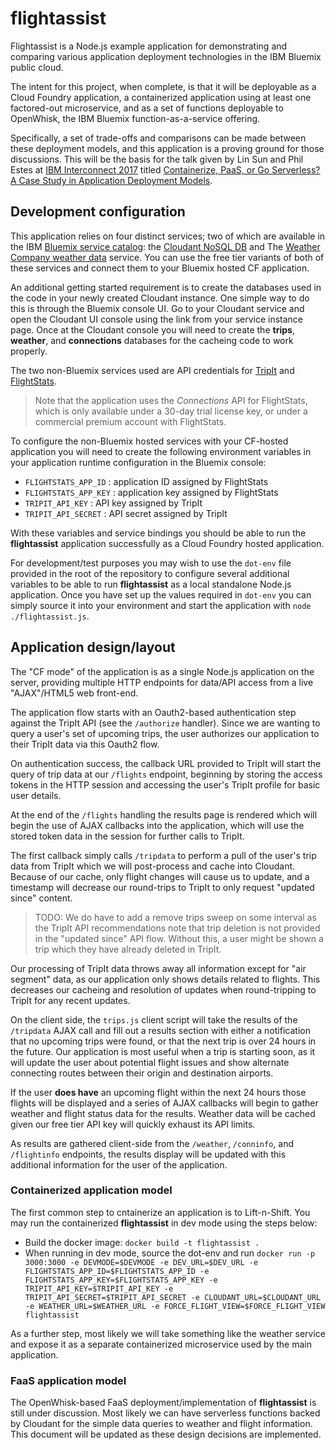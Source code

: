 # flightassist
Flightassist is a Node.js example application for demonstrating and
comparing various application deployment technologies in the IBM Bluemix
public cloud.

The intent for this project, when complete, is that it will be
deployable as a Cloud Foundry application, a containerized application
using at least one factored-out microservice, and as a set of
functions deployable to OpenWhisk, the IBM Bluemix function-as-a-service
offering.

Specifically, a set of trade-offs and comparisons can be made between
these deployment models, and this application is a proving ground for
those discussions. This will be the basis for the talk given by
Lin Sun and Phil Estes at [IBM Interconnect 2017](https://www.ibm.com/cloud-computing/us/en/interconnect/)
titled [Containerize, PaaS, or Go Serverless? A Case Study in
Application Deployment Models](https://myibm.ibm.com/events/interconnect/all-sessions/session/4467A).

## Development configuration

This application relies on four distinct services; two of which are
available in the IBM [Bluemix service catalog](https://console.ng.bluemix.net/catalog/):
the [Cloudant NoSQL DB](https://console.ng.bluemix.net/catalog/services/cloudant-nosql-db/) and
The [Weather Company weather data](https://console.ng.bluemix.net/catalog/services/weather-company-data/) service. You can use the free tier
variants of both of these services and connect them to your Bluemix
hosted CF application.

An additional getting started requirement is to create the databases used
in the code in your newly created Cloudant instance. One simple way
to do this is through the Bluemix console UI. Go to your Cloudant
service and open the Cloudant UI console using the link from your
service instance page. Once at the Cloudant console you will need to
create the **trips**, **weather**, and **connections** databases for
the cacheing code to work properly.

The two non-Bluemix services used are API credentials for [TripIt](https://www.tripit.com/developer) and
[FlightStats](https://developer.flightstats.com/api-docs/).

> Note that the application uses the *Connections* API for FlightStats,
> which is only available under a 30-day trial license key, or under
> a commercial premium account with FlightStats.

To configure the non-Bluemix hosted services with your CF-hosted
application you will need to create the following environment variables
in your application runtime configuration in the Bluemix console:

 - `FLIGHTSTATS_APP_ID` : application ID assigned by FlightStats
 - `FLIGHTSTATS_APP_KEY` : application key assigned by FlightStats
 - `TRIPIT_API_KEY` : API key assigned by TripIt
 - `TRIPIT_API_SECRET` : API secret assigned by TripIt

With these variables and service bindings you should be able to run
the **flightassist** application successfully as a Cloud Foundry
hosted application.

For development/test purposes you may wish to use the `dot-env` file
provided in the root of the repository to configure several
additional variables to be able to run **flightassist** as a local
standalone Node.js application. Once you have set up the values
required in `dot-env` you can simply source it into your environment
and start the application with `node ./flightassist.js`.

## Application design/layout

The "CF mode" of the application is as a single Node.js application
on the server, providing multiple HTTP endpoints for data/API access
from a live "AJAX"/HTML5 web front-end.

The application flow starts with an Oauth2-based authentication
step against the TripIt API (see the `/authorize` handler). Since we are wanting to query a user's
set of upcoming trips, the user authorizes our application to their
TripIt data via this Oauth2 flow.

On authentication success, the callback URL provided to TripIt will
start the query of trip data at our `/flights` endpoint, beginning
by storing the access tokens in the HTTP session and accessing the
user's TripIt profile for basic user details.

At the end of the `/flights` handling the results page is rendered
which will begin the use of AJAX callbacks into the application,
which will use the stored token data in the session for further
calls to TripIt.

The first callback simply calls `/tripdata` to perform a pull of
the user's trip data from TripIt which we will post-process and
cache into Cloudant. Because of our cache, only flight changes will
cause us to update, and a timestamp will decrease our round-trips
to TripIt to only request "updated since" content.

> TODO: We do have to add a remove trips sweep on some interval as
> the TripIt API recommendations note that trip deletion is not
> provided in the "updated since" API flow. Without this, a user
> might be shown a trip which they have already deleted in TripIt.

Our processing of TripIt data throws away all information except for
"air segment" data, as our application only shows details related to
flights. This decreases our cacheing and resolution of updates when
round-tripping to TripIt for any recent updates.

On the client side, the `trips.js` client script will take the
results of the `/tripdata` AJAX call and fill out a results section
with either a notification that no upcoming trips were found, or
that the next trip is over 24 hours in the future. Our application
is most useful when a trip is starting soon, as it will update the
user about potential flight issues and show alternate connecting
routes between their origin and destination airports.

If the user **does have** an upcoming flight within the next 24 hours
those flights will be displayed and a series of AJAX callbacks will
begin to gather weather and flight status data for the results.
Weather data will be cached given our free tier API key will quickly
exhaust its API limits.

As results are gathered client-side from the `/weather`, `/conninfo`, and
`/flightinfo` endpoints, the results display will be updated with
this additional information for the user of the application.

### Containerized application model

The first common step to cntainerize an application is to Lift-n-Shift.  You may run the containerized **flightassist** in dev mode using the steps below:

* Build the docker image:  `docker build -t flightassist .`
* When running in dev mode, source the dot-env and run `docker run -p 3000:3000 -e DEVMODE=$DEVMODE -e DEV_URL=$DEV_URL -e FLIGHTSTATS_APP_ID=$FLIGHTSTATS_APP_ID -e FLIGHTSTATS_APP_KEY=$FLIGHTSTATS_APP_KEY -e TRIPIT_API_KEY=$TRIPIT_API_KEY -e TRIPIT_API_SECRET=$TRIPIT_API_SECRET -e CLOUDANT_URL=$CLOUDANT_URL -e WEATHER_URL=$WEATHER_URL -e FORCE_FLIGHT_VIEW=$FORCE_FLIGHT_VIEW flightassist`

As a further step, most likely we will take something like the weather
service and expose it as a separate containerized microservice used
by the main application.

### FaaS application model

The OpenWhisk-based FaaS deployment/implementation of **flightassist**
is still under discussion. Most likely we can have serverless
functions backed by Cloudant for the simple data queries to weather
and flight information. This document will be updated as these
design decisions are implemented.
